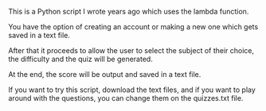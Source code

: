 This is a Python script I wrote years ago which uses the lambda function.

You have the option of creating an account or making a new one which gets saved in a text file.

After that it proceeds to allow the user to select the subject of their choice, the difficulty and the quiz will be generated. 

At the end, the score will be output and saved in a text file.

If you want to try this script, download the text files, and if you want to play around with the questions, you can change them on the quizzes.txt file. 
